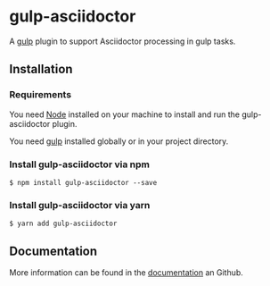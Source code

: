 # gulp-asciidoctor

A [gulp](https://gulpjs.com) plugin to support Asciidoctor processing in gulp tasks.

## Installation

### Requirements

You need [Node](https://nodejs.org) installed on your machine to install and run the gulp-asciidoctor plugin.

You need [gulp](https://gulpjs.com) installed globally or in your project directory.

### Install gulp-asciidoctor via npm

```
$ npm install gulp-asciidoctor --save
```

### Install gulp-asciidoctor via yarn

```
$ yarn add gulp-asciidoctor
```

## Documentation

More information can be found in the [documentation](./doc/documentation.adoc) an Github.
